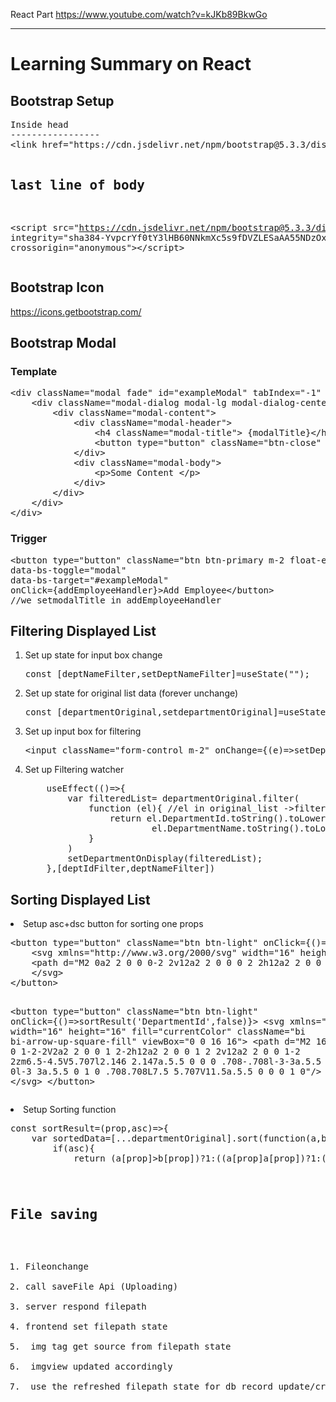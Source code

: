React Part
https://www.youtube.com/watch?v=kJKb89BkwGo
<hr>
<h1>Learning Summary on React</h1>

<h2>Bootstrap Setup</h2>
<pre>
Inside head
-----------------
&lt;link href="https://cdn.jsdelivr.net/npm/bootstrap@5.3.3/dist/css/bootstrap.min.css" rel="stylesheet" integrity="sha384-QWTKZyjpPEjISv5WaRU9OFeRpok6YctnYmDr5pNlyT2bRjXh0JMhjY6hW+ALEwIH" crossorigin="anonymous"

last line of body
----------------------
&lt;script src="https://cdn.jsdelivr.net/npm/bootstrap@5.3.3/dist/js/bootstrap.bundle.min.js" integrity="sha384-YvpcrYf0tY3lHB60NNkmXc5s9fDVZLESaAA55NDzOxhy9GkcIdslK1eN7N6jIeHz" crossorigin="anonymous">&lt;/script>
</pre>
<h2>Bootstrap Icon</h2>
<a href="https://icons.getbootstrap.com/">https://icons.getbootstrap.com/</a>
<h2>Bootstrap Modal</h2>
<h3>Template</h3>
<pre>
&lt;div className="modal fade" id="exampleModal" tabIndex="-1" aria-hidden="true">
    &lt;div className="modal-dialog modal-lg modal-dialog-centered">
        &lt;div className="modal-content">
            &lt;div className="modal-header">
                &lt;h4 className="modal-title"> {modalTitle}&lt;/h4>
                &lt;button type="button" className="btn-close" data-bs-dismiss="modal" aria-label="Close">&lt;/button>
            &lt;/div>
            &lt;div className="modal-body">
                &lt;p>Some Content &lt;/p>                      
            &lt;/div>
        &lt;/div>
    &lt;/div>
&lt;/div>
</pre>
<h3>Trigger</h3>
<pre>
&lt;button type="button" className="btn btn-primary m-2 float-end"
data-bs-toggle="modal"
data-bs-target="#exampleModal"
onClick={addEmployeeHandler}>Add Employee&lt;/button>
//we setmodalTitle in addEmployeeHandler
</pre>
<h2>Filtering Displayed List</h2>
<ol>
<li>Set up state for input box change </li>
<pre>
const [deptNameFilter,setDeptNameFilter]=useState("");
</pre>
<li>Set up state for original list data (forever unchange)</li>
<pre>
const [departmentOriginal,setdepartmentOriginal]=useState([]);
</pre>
<li>Set up input box for filtering</li>
<pre>
&lt;input className="form-control m-2" onChange={(e)=>setDeptNameFilter(e.target.value)} placeholder="NameFilter"/>
</pre>

<li>Set up Filtering watcher</li>
<pre>
    useEffect(()=>{
        var filteredList= departmentOriginal.filter(
            function (el){ //el in original_list ->filtered ->filteredList
                return el.DepartmentId.toString().toLowerCase().includes(deptIdFilter.toString().trim().toLowerCase())&&
                        el.DepartmentName.toString().toLowerCase().includes(deptNameFilter.toString().trim().toLowerCase())
            }
        )
        setDepartmentOnDisplay(filteredList);
    },[deptIdFilter,deptNameFilter])
</pre>
</ol>
<h2>Sorting Displayed List</h2>
<li>Setup asc+dsc button for sorting one props</li>
<pre>
&lt;button type="button" className="btn btn-light" onClick={()=>sortResult('DepartmentId',true)}>
    &lt;svg xmlns="http://www.w3.org/2000/svg" width="16" height="16" fill="currentColor" className="bi bi-arrow-down-square-fill" viewBox="0 0 16 16">
    &lt;path d="M2 0a2 2 0 0 0-2 2v12a2 2 0 0 0 2 2h12a2 2 0 0 0 2-2V2a2 2 0 0 0-2-2zm6.5 4.5v5.793l2.146-2.147a.5.5 0 0 1 .708.708l-3 3a.5.5 0 0 1-.708 0l-3-3a.5.5 0 1 1 .708-.708L7.5 10.293V4.5a.5.5 0 0 1 1 0"/>
    &lt;/svg>
&lt;/button>

&lt;button type="button" className="btn btn-light" onClick={()=>sortResult('DepartmentId',false)}>
    &lt;svg xmlns="http://www.w3.org/2000/svg" width="16" height="16" fill="currentColor" className="bi bi-arrow-up-square-fill" viewBox="0 0 16 16">
    &lt;path d="M2 16a2 2 0 0 1-2-2V2a2 2 0 0 1 2-2h12a2 2 0 0 1 2 2v12a2 2 0 0 1-2 2zm6.5-4.5V5.707l2.146 2.147a.5.5 0 0 0 .708-.708l-3-3a.5.5 0 0 0-.708 0l-3 3a.5.5 0 1 0 .708.708L7.5 5.707V11.5a.5.5 0 0 0 1 0"/>
    &lt;/svg>
&lt;/button>
</pre>
<li>Setup Sorting function</li>
<pre>
const sortResult=(prop,asc)=>{
    var sortedData=[...departmentOriginal].sort(function(a,b){  //Must use [... ]generate copy of old array; otherwise it would just be the same array and setDepartment NOT working
        if(asc){
            return (a[prop]>b[prop])?1:((a[prop]<b[prop])?-1:0);
        }else{
            return (b[prop]>a[prop])?1:((b[prop]<a[prop])?-1:0);
        }
    });
    setDepartmentOnDisplay(sortedData);
}
</pre>

<h2>
File saving 
</h2>
<ol>
<li>Fileonchange</li>
<li>call saveFile Api (Uploading)</li>
<li>server respond filepath</li>
<li>frontend set filepath state</li>
<li> img tag get source from filepath state</li>
<li> imgview updated accordingly</li>
<li> use the refreshed filepath state for db record update/create (if needed)</li>
</ol>








